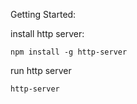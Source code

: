 Getting Started:

install http server:

```
npm install -g http-server

```

run http server

```
http-server
```
